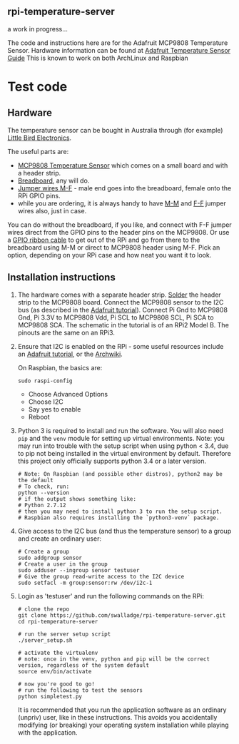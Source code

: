
## rpi-temperature-server

a work in progress...

The code and instructions here are for the Adafruit MCP9808 Temperature Sensor.
Hardware information can be found at [Adafruit Temperature Sensor Guide](https://cdn-learn.adafruit.com/downloads/pdf/adafruit-mcp9808-precision-i2c-temperature-sensor-guide.pdf)
This is known to work on both ArchLinux and Raspbian

# Test code

## Hardware

The temperature sensor can be bought in Australia through (for example) [Little Bird Electronics](https://littlebirdelectronics.com.au).

The useful parts are:

- [MCP9808 Temperature Sensor](https://littlebirdelectronics.com.au/products/mcp9808-high-accuracy-i2c-temperature-sensor-breakout-board) which comes on a small board and with a header strip.
- [Breadboard](https://littlebirdelectronics.com.au/products/breadboard-mini-modular-green), any will do.
- [Jumper wires M-F](https://littlebirdelectronics.com.au/products/jumper-wires-premium-6-m-f-pack-of-10) - male end goes into the breadboard, female onto the RPi GPIO pins.
- while you are ordering, it is always handy to have [M-M](https://littlebirdelectronics.com.au/products/jumper-wires-premium-6-m-m-pack-of-10) and [F-F](https://littlebirdelectronics.com.au/products/jumper-wires-premium-6-f-f-pack-of-10) jumper wires also, just in case.

You can do without the breadboard, if you like, and connect with F-F jumper wires direct from the GPIO pins to the header pins on the MCP9808.
Or use a [GPIO ribbon cable](https://littlebirdelectronics.com.au/products/raspberry-pi-gpio-ribbon-cable-40-pin-6-rpi2-b) to get out of the RPi and go from there to the breadboard using M-M or direct to MCP9808 header using M-F.
Pick an option, depending on your RPi case and how neat you want it to look.

## Installation instructions

1. The hardware comes with a separate header strip. 
   [Solder](https://learn.adafruit.com/adafruit-mcp9808-precision-i2c-temperature-sensor-guide/wiring) 
   the header strip to the MCP9808 board. 
   Connect the MCP9808 sensor to the I2C bus (as described in the [Adafruit
   tutorial](https://learn.adafruit.com/mcp9808-temperature-sensor-python-library/hardware)).
   Connect Pi Gnd to MCP9808 Gnd, Pi 3.3V to MCP9808 Vdd, Pi SCL to MCP9808 SCL, Pi SCA to MCP9808 SCA.
   The schematic in the tutorial is of an RPi2 Model B. The pinouts are the same on an RPi3.

2. Ensure that I2C is enabled on the RPi - some useful resources include an [Adafruit
   tutorial](https://learn.adafruit.com/adafruits-raspberry-pi-lesson-4-gpio-setup/configuring-i2c), or the
   [Archwiki](https://wiki.archlinux.org/index.php/Raspberry_Pi#I2C).

    On Raspbian, the basics are:

    ```
    sudo raspi-config
    ```

    - Choose Advanced Options
    - Choose I2C
    - Say yes to enable
    - Reboot

3. Python 3 is required to install and run the software. You will also need `pip` and the `venv` module for setting up
   virtual environments. Note: you may run into trouble with the setup script when using python < 3.4, due to pip not
   being installed in the virtual environment by default. Therefore this project only officially supports python 3.4 or
   a later version.

    ```
    # Note: On Raspbian (and possible other distros), python2 may be the default
    # To check, run:
    python --version
    # if the output shows something like:
    # Python 2.7.12
    # then you may need to install python 3 to run the setup script.
    # Raspbian also requires installing the `python3-venv` package.
    ```

4. Give access to the I2C bus (and thus the temperature sensor) to a group and create an ordinary user:

    ```
    # Create a group
    sudo addgroup sensor
    # Create a user in the group
    sudo adduser --ingroup sensor testuser
    # Give the group read-write access to the I2C device
    sudo setfacl -m group:sensor:rw /dev/i2c-1
    ```

5. Login as 'testuser' and run the following commands on the RPi:

    ```
    # clone the repo
    git clone https://github.com/swalladge/rpi-temperature-server.git
    cd rpi-temperature-server

    # run the server setup script
    ./server_setup.sh

    # activate the virtualenv
    # note: once in the venv, python and pip will be the correct version, regardless of the system default
    source env/bin/activate

    # now you're good to go!
    # run the following to test the sensors
    python simpletest.py
    ```

    It is recommended that you run the application software as an ordinary (unpriv) user, like in these instructions. This avoids you accidentally modifying (or breaking) your operating system installation while playing with the application.

